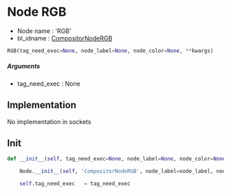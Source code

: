 # Node RGB

- Node name : 'RGB'
- bl_idname : [CompositorNodeRGB](https://docs.blender.org/api/current/bpy.types.CompositorNodeRGB.html)


``` python
RGB(tag_need_exec=None, node_label=None, node_color=None, **kwargs)
```
##### Arguments

- tag_need_exec : None

## Implementation

No implementation in sockets

## Init

``` python
def __init__(self, tag_need_exec=None, node_label=None, node_color=None, **kwargs):

    Node.__init__(self, 'CompositorNodeRGB', node_label=node_label, node_color=node_color, **kwargs)

    self.tag_need_exec   = tag_need_exec
```
